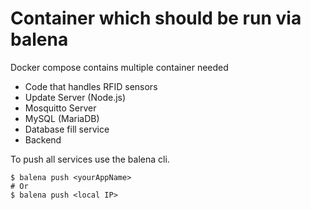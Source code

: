 # Container which should be run via balena 

Docker compose contains multiple container needed

- Code that handles RFID sensors
- Update Server (Node.js)
- Mosquitto Server
- MySQL (MariaDB)
- Database fill service
- Backend

To push all services use the balena cli.

```shell
$ balena push <yourAppName>
# Or
$ balena push <local IP>
```
